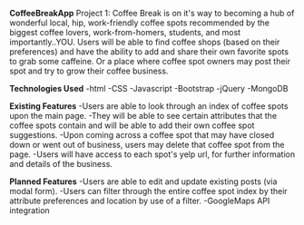 **CoffeeBreakApp**
Project 1: Coffee Break is on it's way to becoming a hub of wonderful local, hip, work-friendly coffee spots recommended by the biggest coffee lovers, work-from-homers, students, and most importantly..YOU. Users will be able to find coffee shops (based on their preferences) and have the ability to add and share their own favorite spots to grab some caffeine. Or a place where coffee spot owners may post their spot and try to grow their coffee business.

**Technologies Used**
-html
-CSS
-Javascript
-Bootstrap
-jQuery
-MongoDB

**Existing Features**
-Users are able to look through an index of coffee spots upon the main page.
-They will be able to see certain attributes that the coffee spots contain and will be able to add their own coffee spot suggestions.
-Upon coming across a coffee spot that may have closed down or went out of business, users may delete that coffee spot from the page.
-Users will have access to each spot's yelp url, for further information and details of the business.

**Planned Features**
-Users are  able to edit and update existing posts (via modal form).
-Users can filter through the entire coffee spot index by their attribute preferences and location by use of a filter.
-GoogleMaps API integration
